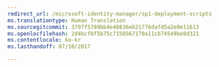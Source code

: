 ```yaml
---
redirect_url: /microsoft-identity-manager/sp1-deployment-scripts
ms.translationtype: Human Translation
ms.sourcegitcommit: 3797f5789bb4e48836eb21776dafd5a2e0e11613
ms.openlocfilehash: 2d4bcf6f5b75c7150567170a11cb74549be8d321
ms.contentlocale: ko-kr
ms.lasthandoff: 07/10/2017

---
```


